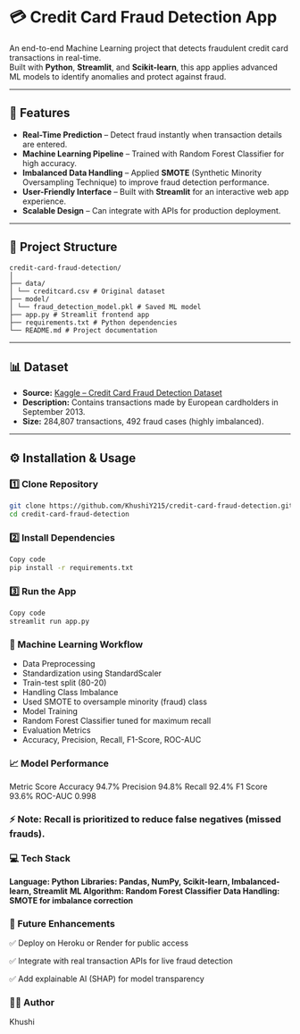 # 💳 Credit Card Fraud Detection App

An end-to-end Machine Learning project that detects fraudulent credit card transactions in real-time.  
Built with **Python**, **Streamlit**, and **Scikit-learn**, this app applies advanced ML models to identify anomalies and protect against fraud.

---

## 🚀 Features
- **Real-Time Prediction** – Detect fraud instantly when transaction details are entered.
- **Machine Learning Pipeline** – Trained with Random Forest Classifier for high accuracy.
- **Imbalanced Data Handling** – Applied **SMOTE** (Synthetic Minority Oversampling Technique) to improve fraud detection performance.
- **User-Friendly Interface** – Built with **Streamlit** for an interactive web app experience.
- **Scalable Design** – Can integrate with APIs for production deployment.

---

## 📂 Project Structure
```
credit-card-fraud-detection/
│
├── data/
│ └── creditcard.csv # Original dataset
├── model/
│ └── fraud_detection_model.pkl # Saved ML model
├── app.py # Streamlit frontend app
├── requirements.txt # Python dependencies
└── README.md # Project documentation
```

---

## 📊 Dataset
- **Source:** [Kaggle – Credit Card Fraud Detection Dataset](https://www.kaggle.com/mlg-ulb/creditcardfraud)
- **Description:** Contains transactions made by European cardholders in September 2013.
- **Size:** 284,807 transactions, 492 fraud cases (highly imbalanced).

---

## ⚙️ Installation & Usage

### 1️⃣ Clone Repository
```bash
git clone https://github.com/KhushiY215/credit-card-fraud-detection.git
cd credit-card-fraud-detection
```
### 2️⃣ Install Dependencies
```bash
Copy code
pip install -r requirements.txt
```
### 3️⃣ Run the App
```bash
Copy code
streamlit run app.py
```
### 🧠 Machine Learning Workflow
- Data Preprocessing
- Standardization using StandardScaler
- Train-test split (80-20)
- Handling Class Imbalance
- Used SMOTE to oversample minority (fraud) class
- Model Training
- Random Forest Classifier tuned for maximum recall
- Evaluation Metrics
- Accuracy, Precision, Recall, F1-Score, ROC-AUC

### 📈 Model Performance
Metric	Score
Accuracy	94.7%
Precision	94.8%
Recall	92.4%
F1 Score	93.6%
ROC-AUC	0.998

### ⚡ Note: Recall is prioritized to reduce false negatives (missed frauds).

### 💻 Tech Stack
**Language: Python**
**Libraries: Pandas, NumPy, Scikit-learn, Imbalanced-learn, Streamlit**
**ML Algorithm: Random Forest Classifier**
**Data Handling: SMOTE for imbalance correction**

### 📌 Future Enhancements
✅ Deploy on Heroku or Render for public access

✅ Integrate with real transaction APIs for live fraud detection

✅ Add explainable AI (SHAP) for model transparency


### 👨‍💻 Author
Khushi


